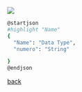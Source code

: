 ![](http://www.plantuml.com/plantuml/png/SoWkIImgoIhEp-DIpiXCpyW1uX859R_4t5Gbhcek1IZJIa799R4aKI6aiY1LIGSad5UQcrgK3v88BYdAp4jNukAgvN98pKi1cGK0.png)

```bash
@startjson
#highlight "Name"
{
  "Name": "Data Type",
  "numero": "String"

}
@endjson
```

[back](../../../../Diagramas.md)